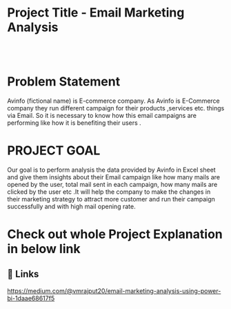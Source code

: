 # Project Title - Email Marketing Analysis
<br>

<br>

# Problem Statement

Avinfo (fictional name) is E-commerce company. As Avinfo is E-Commerce company they run different campaign for their products ,services etc. things via Email. So it is necessary to know how this email campaigns are performing like how it is benefiting their users .

# PROJECT GOAL
Our goal is to perform analysis the data provided by Avinfo in Excel sheet and give them insights about their Email campaign  like how many mails are opened by the user, total mail sent in each campaign, how many mails are clicked by the user etc .It will help the company to make the changes in their marketing strategy to attract more customer and run their campaign successfully and with high mail opening rate.


#  Check out whole Project Explanation in below link 
## 🔗 Links
https://medium.com/@vmrajput20/email-marketing-analysis-using-power-bi-1daae68617f5
